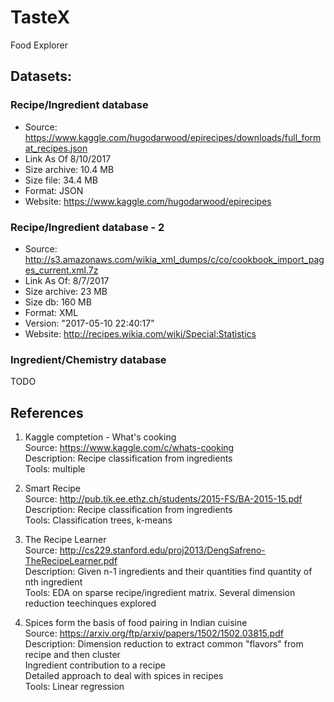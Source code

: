 # TasteX
Food Explorer

## Datasets:

### Recipe/Ingredient database
- Source: https://www.kaggle.com/hugodarwood/epirecipes/downloads/full_format_recipes.json
- Link As Of 8/10/2017
- Size archive: 10.4 MB
- Size file: 34.4 MB
- Format: JSON
- Website: https://www.kaggle.com/hugodarwood/epirecipes

### Recipe/Ingredient database - 2
- Source: http://s3.amazonaws.com/wikia_xml_dumps/c/co/cookbook_import_pages_current.xml.7z
- Link As Of: 8/7/2017
- Size archive: 23 MB
- Size db: 160 MB
- Format: XML
- Version: "2017-05-10 22:40:17"
- Website: http://recipes.wikia.com/wiki/Special:Statistics


### Ingredient/Chemistry database
TODO
   
   
   

## References

1. Kaggle comptetion - What's cooking  
   Source: https://www.kaggle.com/c/whats-cooking  
   Description: Recipe classification from ingredients  
   Tools: multiple  

1. Smart Recipe  
   Source: http://pub.tik.ee.ethz.ch/students/2015-FS/BA-2015-15.pdf  
   Description: Recipe classification from ingredients  
   Tools: Classification trees, k-means

2. The Recipe Learner  
   Source: http://cs229.stanford.edu/proj2013/DengSafreno-TheRecipeLearner.pdf  
   Description: Given n-1 ingredients and their quantities find quantity of nth ingredient  
   Tools: EDA on sparse recipe/ingredient matrix. Several dimension reduction teechinques explored  

3. Spices form the basis of food pairing in Indian cuisine  
   Source: https://arxiv.org/ftp/arxiv/papers/1502/1502.03815.pdf  
   Description: Dimension reduction to extract common "flavors" from recipe and then cluster  
      Ingredient contribution to a recipe  
      Detailed approach to deal with spices in recipes  
   Tools: Linear regression


